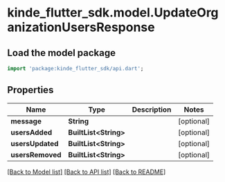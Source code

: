 # kinde_flutter_sdk.model.UpdateOrganizationUsersResponse

## Load the model package
```dart
import 'package:kinde_flutter_sdk/api.dart';
```

## Properties
Name | Type | Description | Notes
------------ | ------------- | ------------- | -------------
**message** | **String** |  | [optional] 
**usersAdded** | **BuiltList&lt;String&gt;** |  | [optional] 
**usersUpdated** | **BuiltList&lt;String&gt;** |  | [optional] 
**usersRemoved** | **BuiltList&lt;String&gt;** |  | [optional] 

[[Back to Model list]](../README.md#documentation-for-models) [[Back to API list]](../README.md#documentation-for-api-endpoints) [[Back to README]](../README.md)


